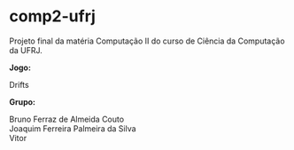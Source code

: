 # comp2-ufrj
Projeto final da matéria Computação II do curso de Ciência da Computação da UFRJ.

<b>Jogo:</b> 

Drifts

<b>Grupo:</b>

Bruno Ferraz de Almeida Couto <br>
Joaquim Ferreira Palmeira da Silva <br>
Vitor